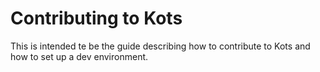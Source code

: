 # Contributing to Kots

This is intended te be the guide describing how to contribute to Kots and how to set up a dev environment.



